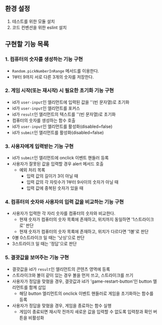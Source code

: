 ## 환경 설정
1. 테스트를 위한 모듈 설치
2. 코드 컨벤션을 위한 eslint 설치

## 구현할 기능 목록
###  1. 컴퓨터의 숫자를 생성하는 기능 구현
- `Random.pickNumberInRange` 메서드를 이용한다.
- 1부터 9까지 서로 다른 3개의 숫자를 저장한다.

### 2. 게임 시작(또는 재시작) 시 필요한 초기화 기능 구현
- id가 `user-input`인 엘리먼트에 입력된 값을 ''(빈 문자열)로 초기화
- id가 `user-input`인 엘리먼트를 포커스
- id가 `result`인 엘리먼트의 텍스트를 ''(빈 문자열)로 초기화
- 컴퓨터의 숫자를 생성하는 함수 호출
- id가 `user-input`인 엘리먼트를 활성화(disabled=false)
- id가 `submit`인 엘리먼트를 활성화(disabled=false)


### 3. 사용자에게 입력받는 기능 구현
- id가 `submit`인 엘리먼트에 onclick 이벤트 핸들러 등록
- 사용자가 잘못된 값을 입력할 경우 alert 메서드 호출
    - 예외 처리 목록
        - 입력 값의 길이가 3이 아닐 때
        - 입력 값의 각 자릿수가 1부터 9사이의 숫자가 아닐 때
        - 입력 값에 중복된 숫자가 있을 때

### 4. 컴퓨터의 숫자와 사용자의 입력 값을 비교하는 기능 구현
- 사용자가 입력한 각 자리 숫자를 컴퓨터의 숫자와 비교한다.
    - 현재 숫자가 컴퓨터의 숫자 목록에 존재하고, 위치까지 동일하면 '1스트라이크로' 판단
    - 현재 숫자가 컴퓨터의 숫자 목록에 존재하고, 위치가 다르다면 '1볼'로 판단
- 0볼 0스트라이크 일 때는 '낫싱'으로 판단
- 3스트라이크 일 때는 '정답'으로 판단

### 5. 결괏값을 보여주는 기능 구현
- 결괏값을 id가 `result`인 엘리먼트의 콘텐츠 영역에 등록
- 스트라이크와 볼이 같이 있는 경우 볼을 먼저 쓰고, 스트라이크를 쓰기
- 사용자가 정답을 맞혔을 경우, 결괏값과 id가 'game-restart-button'인 button 엘리먼트를 함께 삽입
    - 해당 button 엘리먼트의 onclick 이벤트 핸들러로 게임을 초기화하는 함수를 등록
- 사용자가 정답을 맞혔을 경우, 게임을 종료하는 함수 실행
    - 게임이 종료되면 재시작 전까지 새로운 값을 입력할 수 없도록 입력창과 확인 버튼을 비활성화
